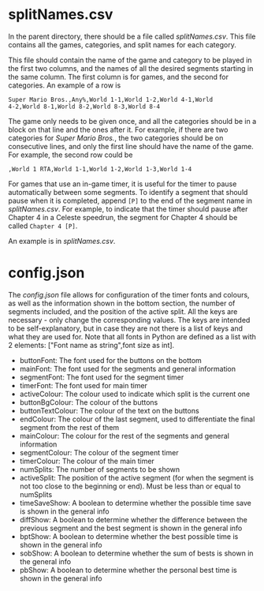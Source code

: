 # splitNames.csv

In the parent directory, there should be a file called
*splitNames.csv*. This file contains all the games, categories, and
split names for each category. 

This file should contain
the name of the game and category to be played in the first two
columns, and the names of all the desired segments starting in the
same column. The first column is for games, and the second for
categories. An example of a row is
```
Super Mario Bros.,Any%,World 1-1,World 1-2,World 4-1,World
4-2,World 8-1,World 8-2,World 8-3,World 8-4
```
The game only needs to be given once, and all the categories should be
in a block on that line and the ones after it. For example, if
there are two categories for *Super Mario Bros.*, the two
categories should be on consecutive lines, and only the first line
should have the name of the game. For example, the second row could
be
```
,World 1 RTA,World 1-1,World 1-2,World 1-3,World 1-4
```

For games that use an in-game timer, it is useful for the timer to
pause automatically between some segments. To identify a segment 
that should pause when it is completed, append `[P]` to the end of
the segment name in *splitNames.csv*. For example, to indicate that
the timer should pause after Chapter 4 in a Celeste speedrun, the
segment for Chapter 4 should be called `Chapter 4 [P]`.

An example is in *splitNames.csv*.

# config.json

The *config.json* file allows for configuration of the timer fonts
and colours, as well as the information shown in the bottom
section, the number of segments included, and the position of the
active split. All the keys are necessary - only change the
corresponding values. The keys are intended to be self-explanatory,
but in case they are not there is a list of keys and what they are
used for. Note that all fonts in Python are defined as a list with
2 elements: ["Font name as string",font size as int].

- buttonFont: The font used for the buttons on the bottom
- mainFont: The font used for the segments and general information
- segmentFont: The font used for the segment timer
- timerFont: The font used for main timer
- activeColour: The colour used to indicate which split is the
  current one
- buttonBgColour: The colour of the buttons
- buttonTextColour: The colour of the text on the buttons
- endColour: The colour of the last segment, used to differentiate
  the final segment from the rest of them
- mainColour: The colour for the rest of the segments and general
  information
- segmentColour: The colour of the segment timer
- timerColour: The colour of the main timer
- numSplits: The number of segments to be shown
- activeSplit: The position of the active segment (for when the
  segment is not too close to the beginning or end). Must be less
  than or equal to numSplits
- timeSaveShow: A boolean to determine whether the possible time
  save is shown in the general info
- diffShow: A boolean to determine whether the difference between
  the previous segment and the best segment is shown in the general
  info
- bptShow: A boolean to determine whether the best possible time is
  shown in the general info
- sobShow: A boolean to determine whether the sum of bests is shown
  in the general info
- pbShow: A boolean to determine whether the personal best time is
  shown in the general info
